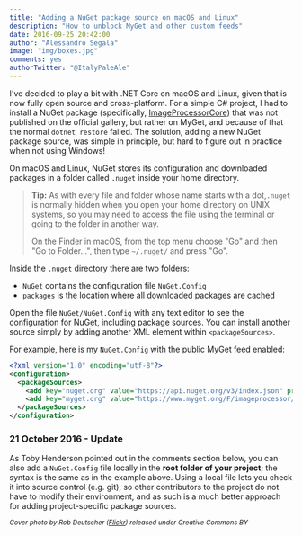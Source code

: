 ```yaml
---
title: "Adding a NuGet package source on macOS and Linux"
description: "How to unblock MyGet and other custom feeds"
date: 2016-09-25 20:42:00
author: "Alessandro Segala"
image: "img/boxes.jpg"
comments: yes
authorTwitter: "@ItalyPaleAle"
---
```


I've decided to play a bit with .NET Core on macOS and Linux, given that is now fully open source and cross-platform. For a simple C# project, I had to install a NuGet package (specifically, [ImageProcessorCore](https://github.com/JimBobSquarePants/ImageProcessor)) that was not published on the official gallery, but rather on MyGet, and because of that the normal `dotnet restore` failed. The solution, adding a new NuGet package source, was simple in principle, but hard to figure out in practice when not using Windows!

On macOS and Linux, NuGet stores its configuration and downloaded packages in a folder called `.nuget` inside your home directory.

> **Tip:** As with every file and folder whose name starts with a dot,`.nuget` is normally hidden when you open your home directory on UNIX systems, so you may need to access the file using the terminal or going to the folder in another way.
> 
> On the Finder in macOS, from the top menu choose "Go" and then "Go to Folder...", then type `~/.nuget/` and press "Go".

Inside the `.nuget` directory there are two folders:

- `NuGet` contains the configuration file `NuGet.Config`
- `packages` is the location where all downloaded packages are cached

Open the file `NuGet/NuGet.Config` with any text editor to see the configuration for NuGet, including package sources. You can install another source simply by adding another XML element within `<packageSources>`.

For example, here is my `NuGet.Config` with the public MyGet feed enabled:

````xml
<?xml version="1.0" encoding="utf-8"?>
<configuration>
  <packageSources>
    <add key="nuget.org" value="https://api.nuget.org/v3/index.json" protocolVersion="3" />
    <add key="myget.org" value="https://www.myget.org/F/imageprocessor/api/v3/index.json" protocolVersion="3" />
  </packageSources>
</configuration>
```` 


### 21 October 2016 - Update
As Toby Henderson pointed out in the comments section below, you can also add a `NuGet.Config` file locally in the **root folder of your project**; the syntax is the same as in the example above. Using a local file lets you check it into source control (e.g. git), so other contributors to the project do not have to modify their environment, and as such is a much better approach for adding project-specific package sources.

<small>*Cover photo by Rob Deutscher ([Flickr](https://flic.kr/p/dsFGzL)) released under Creative Commons BY*</small>